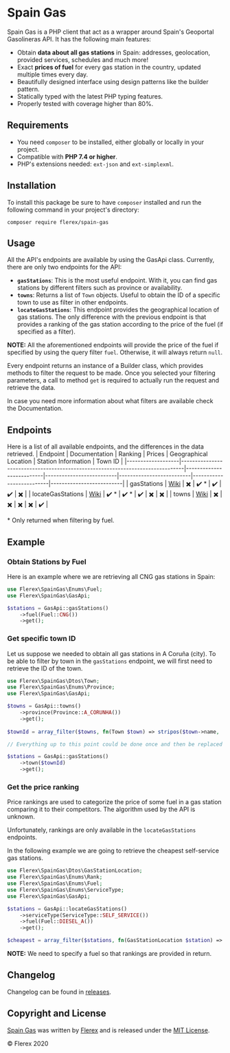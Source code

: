 # Spain Gas
Spain Gas is a PHP client that act as a wrapper around Spain's Geoportal Gasolineras API. It has the following main features:

- Obtain **data about all gas stations** in Spain: addresses, geolocation, provided services, schedules and much more!
- Exact **prices of fuel** for every gas station in the country, updated multiple times every day.
- Beautifully designed interface using design patterns like the builder pattern.
- Statically typed with the latest PHP typing features. 
- Properly tested with coverage higher than 80%.

## Requirements
- You need `composer` to be installed, either globally or locally in your project.
- Compatible with **PHP 7.4 or higher**.
- PHP's extensions needed: `ext-json` and `ext-simplexml`.

## Installation
To install this package be sure to have `composer` installed and run the following command in your project's directory:

```
composer require flerex/spain-gas
```
 
## Usage
All the API's endpoints are available by using the GasApi class. Currently, there are only two endpoints for the API:

- **`gasStations`**: This is the most useful endpoint. With it, you can find gas stations by different filters such as province or availability.  
- **`towns`**: Returns a list of `Town` objects. Useful to obtain the ID of a specific town to use as filter in other endpoints.  
- **`locateGasStations`**: This endpoint provides the geographical location of gas stations. The only difference with the previous endpoint is that provides a ranking of the gas station according to the price of the fuel (if specified as a filter).

**NOTE:** All the aforementioned endpoints will provide the price of the fuel if specified by using the query filter `fuel`. Otherwise, it will always return `null`.

Every endpoint returns an instance of a Builder class, which provides methods to filter the request to be made. Once you selected your filtering parameters, a call to method `get` is required to actually run the request and retrieve the data.

In case you need more information about what filters are available check the Documentation.


## Endpoints
Here is a list of all available endpoints, and the differences in the data retrieved.
| Endpoint          | Documentation                                                                 | Ranking                  | Prices                   | Geographical Location    | Station Information      | Town ID                  |
|-------------------|-------------------------------------------------------------------------------|--------------------------|--------------------------|--------------------------|--------------------------|--------------------------|
| gasStations       | [Wiki](https://github.com/Flerex/spain-gas/wiki/Gas-Stations-endpoint)        | :heavy_multiplication_x: | :heavy_check_mark: \*    | :heavy_check_mark:       | :heavy_check_mark:       | :heavy_multiplication_x: |
| locateGasStations | [Wiki](https://github.com/Flerex/spain-gas/wiki/Locate-Gas-Stations-endpoint) | :heavy_check_mark: \*    | :heavy_check_mark: \*    | :heavy_check_mark:       | :heavy_multiplication_x: | :heavy_multiplication_x: |
| towns             | [Wiki](https://github.com/Flerex/spain-gas/wiki/Towns-endpoint)               | :heavy_multiplication_x: | :heavy_multiplication_x: | :heavy_multiplication_x: | :heavy_multiplication_x: | :heavy_check_mark:       |

\* Only returned when filtering by fuel.
## Example

### Obtain Stations by Fuel
Here is an example where we are retrieving all CNG gas stations in Spain:

```php
use Flerex\SpainGas\Enums\Fuel;
use Flerex\SpainGas\GasApi;

$stations = GasApi::gasStations()
    ->fuel(Fuel::CNG())
    ->get();
```

### Get specific town ID
Let us suppose we needed to obtain all gas stations in A Coruña (city). To be able to filter by town in the `gasStations` endpoint, we will first need to retrieve the ID of the town.

```php
use Flerex\SpainGas\Dtos\Town;
use Flerex\SpainGas\Enums\Province;
use Flerex\SpainGas\GasApi;

$towns = GasApi::towns()
    ->province(Province::A_CORUNHA())
    ->get();
    
$townId = array_filter($towns, fn(Town $town) => stripos($town->name, 'Coruña') !== false)[0];

// Everything up to this point could be done once and then be replaced with the obtained ID to avoid unnecessary API calls. 

$stations = GasApi::gasStations()
    ->town($townId)
    ->get();
```

### Get the price ranking
Price rankings are used to categorize the price of some fuel in a gas station comparing it to their competitors. The algorithm used by the API is unknown.

Unfortunately, rankings are only available in the `locateGasStations` endpoints.

In the following example we are going to retrieve the cheapest self-service gas stations.

```php
use Flerex\SpainGas\Dtos\GasStationLocation;
use Flerex\SpainGas\Enums\Rank;
use Flerex\SpainGas\Enums\Fuel;
use Flerex\SpainGas\Enums\ServiceType;
use Flerex\SpainGas\GasApi;

$stations = GasApi::locateGasStations()
    ->serviceType(ServiceType::SELF_SERVICE())
    ->fuel(Fuel::DIESEL_A())
    ->get();

$cheapest = array_filter($stations, fn(GasStationLocation $station) => $station->rank->equals(Rank::CHEAP()));
```
**NOTE:** We need to specify a fuel so that rankings are provided in return.

## Changelog
Changelog can be found in [releases](https://github.com/flerex/spain-gas/releases).

## Copyright and License

[Spain Gas](https://github.com/flerex/spain-gas) was written by [Flerex](https://flerex.dev) and is released under the
[MIT License](LICENSE).

© Flerex 2020
